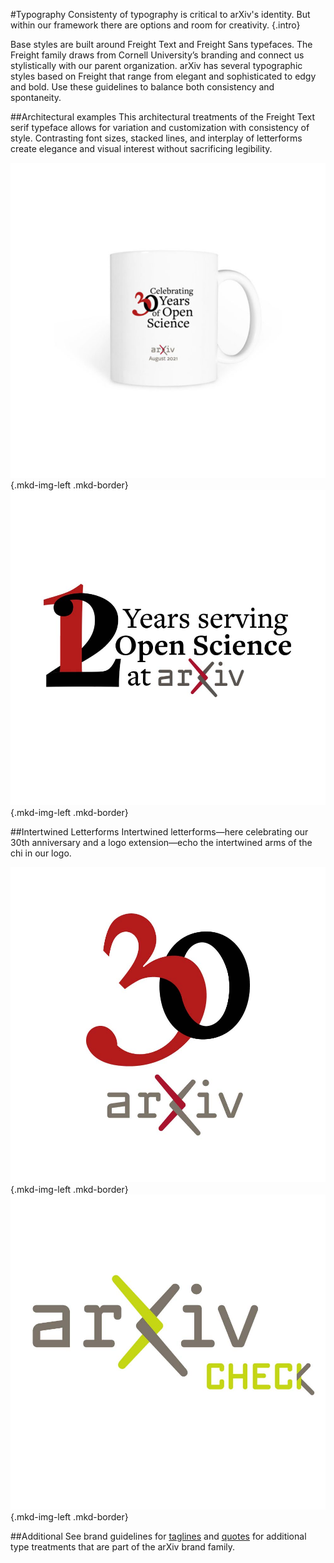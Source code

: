 #Typography
Consistenty of typography is critical to arXiv's identity. But within our framework there are options and room for creativity.
{.intro}

Base styles are built around Freight Text and Freight Sans typefaces. The Freight family draws from Cornell University’s branding and connect us stylistically with our parent organization. arXiv has several typographic styles based on Freight that range from elegant and sophisticated to edgy and bold. Use these guidelines to balance both consistency and spontaneity.

##Architectural examples
This architectural treatments of the Freight Text serif typeface allows for variation and customization with consistency of style. Contrasting font sizes, stacked lines, and interplay of letterforms create elegance and visual interest without sacrificing legibility.

![serif type treatment](images/brand-swag-mug-2.jpg){.mkd-img-left .mkd-border}
![Twelve Years of service design](images/brand-typography-1.jpg){.mkd-img-left .mkd-border}

##Intertwined Letterforms
Intertwined letterforms—here celebrating our 30th anniversary and a logo extension—echo the intertwined arms of the chi in our logo.

![30th intertwined type treatment](images/brand-typography-2.jpg){.mkd-img-left .mkd-border}
![arXiv Check intertwined type treatment](images/brand-typography-3.jpg){.mkd-img-left .mkd-border}


##Additional
See brand guidelines for [taglines](tagline.html) and [quotes](quotes.html) for additional type treatments that are part of the arXiv brand family.
